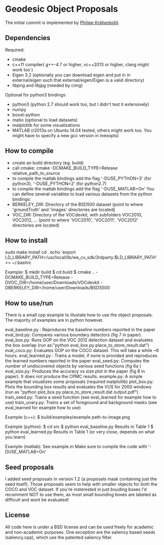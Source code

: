 Geodesic Object Proposals
=========================

The initial commit is implemented by [Philipp Krähenbühl](http://www.philkr.net/).

Dependencies
------------
Required:
 * cmake
 * c++11 compiler( g++-4.7 or higher, vc++2013 or higher, clang might work too )
 * Eigen 3.2 (optionally you can download eigen and put in in external/eigen such that external/eigen/Eigen is a valid directory)
 * libpng and libjpg (needed by cimg)

Optional for python3 bindings:
 * python3 (python 2.7 should work too, but I didn't test it extensively)
 * numpy
 * boost-python
 * matio (optional to load datasets)
 * matplotlib for some visualizations
 * MATLAB (r2013a on Ubuntu 14.04 tested, others might work too. You might have to specify a new gcc version in mexopts)

How to compile
--------------
 * create an build directory (eg. build)
 * call cmake: cmake -DCMAKE_BUILD_TYPE=Release relative_path_to_source
 * to compile the matlab bindings add the flag '-DUSE_PYTHON=3' (for python3), '-DUSE_PYTHON=2' (for python2.7)
 * to compile the matlab bindings add the flag '-DUSE_MATLAB=On'
You can define several variables to load various datasets from the python bindings:
 * BERKELEY_DIR: Directory of the BSD500 dataset (point to where 'groundTruth' and 'images' directories are located)
 * VOC_DIR: Directory of the VOCdevkit, with subfolders VOC2010, VOC2012, ... (point to where 'VOC2010', 'VOC2011', 'VOC2012' directories are located)

How to install
--------------
sudo make install
cd .
echo 'export LD_LIBRARY_PATH=/usr/local/lib/we_cv_sdk/3rdparty:$LD_LIBRARY_PATH' >> ~/.bashrc

Example:
$ mkdir build
$ cd build
$ cmake .. -DCMAKE_BUILD_TYPE=Release -DVOC_DIR=/home/user/Downloads/VOCdevkit -DBERKELEY_DIR=/home/user/Downloads/BSDS500

How to use/run
--------------
There is a small cpp example to illustate how to use the object proposals. The majority of examples are in python however.

eval_baseline.py : Reproduces the baseline numbers reported in the paper
eval_bnd.py: Compares various boundary detectors (fig 7 in paper).
eval_box.py: Runs GOP on the VOC 2012 detection dataset and evaluates the box overlap (run as:"python eval_box.py place_to_store_result.dat")
eval_coco.py: Evaluates GOP on the COCO dataset. This will take a while ~6 hours.
eval_learned.py : Trains a model, if none is provided and reproduces the learned numbers reported in the paper
eval_seed.py: Computes the number of undiscovered objects by various seed functions (fig 6a )
eval_size.py: Produces the accuracy vs size plot in the paper (fig 8 in paper). It does not produce the CPMC results.
example.py: A simple example that visualizes some proposals (required matplotlib)
plot_box.py: Plots the bounding box results and evaluates the VUS for 2000 windows (run as "python plot_box.py place_to_store_result.dat output.pdf")
train_seed.py: Trains a seed function (see eval_learned for example how to use)
train_unary.py: Trains a set of foreground and background masks (see eval_learned for example how to use)


Example (c++):
$ build/examples/example path-to-image.png

Example (python):
$ cd src
$ python eval_baseline.py
Results in Table 1
$ python eval_learned.py
Results in Table 1 (or very close, depends on what you learn)

Example (matlab):
See example.m
Make sure to compile the code with '-DUSE_MATLAB=On'

Seed proposals
--------------
I added seed proposals in version 1.2 (a proposals mask containing just the seed itself). Those proposals seem to help with smaller objects for both the COCO and VOC dataset. If you're insterested in just bouding boxes I'd recomment NOT to use them, as most small bounding boxes are labeled as difficult and wont be evaluated!

License
-------

All code here is under a BSD license and can be used freely for academic and non-academic purposes. One exception are the saliency based seeds (saliency.cpp), which use the patented saliency filter.

